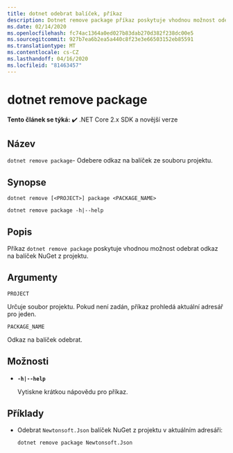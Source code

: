 ```yaml
---
title: dotnet odebrat balíček, příkaz
description: Dotnet remove package příkaz poskytuje vhodnou možnost odebrat odkaz na balíček NuGet na projekt.
ms.date: 02/14/2020
ms.openlocfilehash: fc74ac1364a0ed027b83dab270d382f238dc00e5
ms.sourcegitcommit: 927b7ea6b2ea5a440c8f23e3e66503152eb85591
ms.translationtype: MT
ms.contentlocale: cs-CZ
ms.lasthandoff: 04/16/2020
ms.locfileid: "81463457"
---
```

# <a name="dotnet-remove-package"></a>dotnet remove package

**Tento článek se týká:** ✔️ .NET Core 2.x SDK a novější verze

## <a name="name"></a>Název

`dotnet remove package`- Odebere odkaz na balíček ze souboru projektu.

## <a name="synopsis"></a>Synopse

```dotnetcli
dotnet remove [<PROJECT>] package <PACKAGE_NAME>

dotnet remove package -h|--help
```

## <a name="description"></a>Popis

Příkaz `dotnet remove package` poskytuje vhodnou možnost odebrat odkaz na balíček NuGet z projektu.

## <a name="arguments"></a>Argumenty

`PROJECT`

Určuje soubor projektu. Pokud není zadán, příkaz prohledá aktuální adresář pro jeden.

`PACKAGE_NAME`

Odkaz na balíček odebrat.

## <a name="options"></a>Možnosti

- **`-h|--help`**

  Vytiskne krátkou nápovědu pro příkaz.

## <a name="examples"></a>Příklady

- Odebrat `Newtonsoft.Json` balíček NuGet z projektu v aktuálním adresáři:

  ```dotnetcli
  dotnet remove package Newtonsoft.Json
  ```

